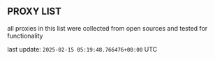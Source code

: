 ## PROXY LIST

all proxies in this list were collected from open sources and tested for functionality

last update: `2025-02-15 05:19:48.766476+00:00` UTC